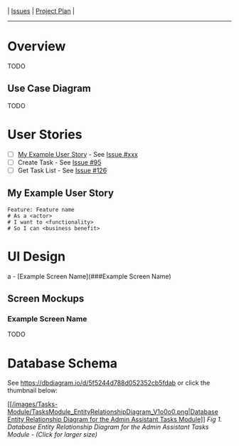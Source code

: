 | [Issues](https://github.com/SimonGeering/AdminAssistant/milestone/9) | [Project Plan](https://github.com/SimonGeering/AdminAssistant/projects/12) | 

***

# Overview

TODO

## Use Case Diagram

TODO

# User Stories

- [ ] [My Example User Story](#My-Example-User-Story) - See [Issue #xxx](https://github.com/SimonGeering/AdminAssistant/issues/xxx)
- [ ] Create Task - See [Issue #95](https://github.com/SimonGeering/AdminAssistant/issues/95)
- [ ] Get Task List - See [Issue #126](https://github.com/SimonGeering/AdminAssistant/issues/126)

## My Example User Story

``` Gherkin
Feature: Feature name
# As a <actor>
# I want to <functionality>
# So I can <business benefit>
```

# UI Design

a - [Example Screen Name](###Example Screen Name)

## Screen Mockups

### Example Screen Name

TODO

# Database Schema

See <https://dbdiagram.io/d/5f5244d788d052352cb5fdab> or click the thumbnail below:  

[[[/images/Tasks-Module/TasksModule_EntityRelationshipDiagram_V1o0o0.png|Database Entity Relationship Diagram for the Admin Assistant Tasks Module]]](https://raw.githubusercontent.com/wiki/SimonGeering/AdminAssistant/images/Tasks-Module/TasksModule_EntityRelationshipDiagram_V1o0o0.png)
_Fig 1. Database Entity Relationship Diagram for the Admin Assistant Tasks Module - (Click for larger size)_  
